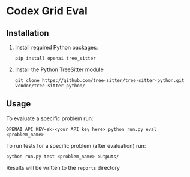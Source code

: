 # Codex Grid Eval

## Installation

1. Install required Python packages:
    ```
    pip install openai tree_sitter
    ```

2. Install the Python TreeSitter module
    ```
    git clone https://github.com/tree-sitter/tree-sitter-python.git vendor/tree-sitter-python/
    ```

## Usage

To evaluate a specific problem run:

```
OPENAI_API_KEY=sk-<your API key here> python run.py eval <problem_name>
```

To run tests for a specific problem (after evaluation) run:
```
python run.py test <problem_name> outputs/
```
Results will be written to the `reports` directory